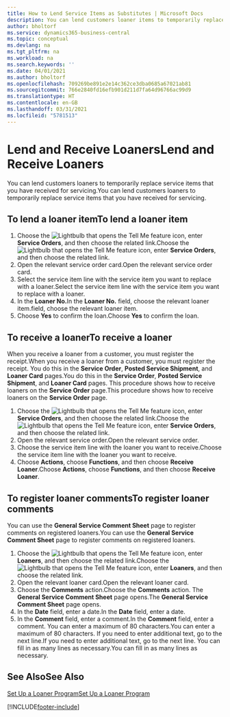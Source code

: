 ```yaml
---
title: How to Lend Service Items as Substitutes | Microsoft Docs
description: You can lend customers loaner items to temporarily replace service items that you have received for servicing.
author: bholtorf
ms.service: dynamics365-business-central
ms.topic: conceptual
ms.devlang: na
ms.tgt_pltfrm: na
ms.workload: na
ms.search.keywords: ''
ms.date: 04/01/2021
ms.author: bholtorf
ms.openlocfilehash: 709269be891e2e14c362ce3dba0685a67021ab81
ms.sourcegitcommit: 766e2840fd16efb901d211d7fa64d96766ac99d9
ms.translationtype: HT
ms.contentlocale: en-GB
ms.lasthandoff: 03/31/2021
ms.locfileid: "5781513"
---
```

# <a name="lend-and-receive-loaners"></a><span data-ttu-id="2db45-103">Lend and Receive Loaners</span><span class="sxs-lookup"><span data-stu-id="2db45-103">Lend and Receive Loaners</span></span>
<span data-ttu-id="2db45-104">You can lend customers loaners to temporarily replace service items that you have received for servicing.</span><span class="sxs-lookup"><span data-stu-id="2db45-104">You can lend customers loaners to temporarily replace service items that you have received for servicing.</span></span>  
  
## <a name="to-lend-a-loaner-item"></a><span data-ttu-id="2db45-105">To lend a loaner item</span><span class="sxs-lookup"><span data-stu-id="2db45-105">To lend a loaner item</span></span>    
1. <span data-ttu-id="2db45-106">Choose the ![Lightbulb that opens the Tell Me feature](media/ui-search/search_small.png "Tell me what you want to do") icon, enter **Service Orders**, and then choose the related link.</span><span class="sxs-lookup"><span data-stu-id="2db45-106">Choose the ![Lightbulb that opens the Tell Me feature](media/ui-search/search_small.png "Tell me what you want to do") icon, enter **Service Orders**, and then choose the related link.</span></span>  
2. <span data-ttu-id="2db45-107">Open the relevant service order card.</span><span class="sxs-lookup"><span data-stu-id="2db45-107">Open the relevant service order card.</span></span>  
3. <span data-ttu-id="2db45-108">Select the service item line with the service item you want to replace with a loaner.</span><span class="sxs-lookup"><span data-stu-id="2db45-108">Select the service item line with the service item you want to replace with a loaner.</span></span>  
4. <span data-ttu-id="2db45-109">In the **Loaner No.**</span><span class="sxs-lookup"><span data-stu-id="2db45-109">In the **Loaner No.**</span></span> <span data-ttu-id="2db45-110">field, choose the relevant loaner item.</span><span class="sxs-lookup"><span data-stu-id="2db45-110">field, choose the relevant loaner item.</span></span>  
5. <span data-ttu-id="2db45-111">Choose **Yes** to confirm the loan.</span><span class="sxs-lookup"><span data-stu-id="2db45-111">Choose **Yes** to confirm the loan.</span></span>  

## <a name="to-receive-a-loaner"></a><span data-ttu-id="2db45-112">To receive a loaner</span><span class="sxs-lookup"><span data-stu-id="2db45-112">To receive a loaner</span></span>  
<span data-ttu-id="2db45-113">When you receive a loaner from a customer, you must register the receipt.</span><span class="sxs-lookup"><span data-stu-id="2db45-113">When you receive a loaner from a customer, you must register the receipt.</span></span> <span data-ttu-id="2db45-114">You do this in the **Service Order**, **Posted Service Shipment**, and **Loaner Card** pages.</span><span class="sxs-lookup"><span data-stu-id="2db45-114">You do this in the **Service Order**, **Posted Service Shipment**, and **Loaner Card** pages.</span></span> <span data-ttu-id="2db45-115">This procedure shows how to receive loaners on the **Service Order** page.</span><span class="sxs-lookup"><span data-stu-id="2db45-115">This procedure shows how to receive loaners on the **Service Order** page.</span></span>  
  
1. <span data-ttu-id="2db45-116">Choose the ![Lightbulb that opens the Tell Me feature](media/ui-search/search_small.png "Tell me what you want to do") icon, enter **Service Orders**, and then choose the related link.</span><span class="sxs-lookup"><span data-stu-id="2db45-116">Choose the ![Lightbulb that opens the Tell Me feature](media/ui-search/search_small.png "Tell me what you want to do") icon, enter **Service Orders**, and then choose the related link.</span></span>  
2. <span data-ttu-id="2db45-117">Open the relevant service order.</span><span class="sxs-lookup"><span data-stu-id="2db45-117">Open the relevant service order.</span></span>  
3. <span data-ttu-id="2db45-118">Choose the service item line with the loaner you want to receive.</span><span class="sxs-lookup"><span data-stu-id="2db45-118">Choose the service item line with the loaner you want to receive.</span></span>  
4. <span data-ttu-id="2db45-119">Choose **Actions**, choose **Functions**, and then choose **Receive Loaner**.</span><span class="sxs-lookup"><span data-stu-id="2db45-119">Choose **Actions**, choose **Functions**, and then choose **Receive Loaner**.</span></span>  

## <a name="to-register-loaner-comments"></a><span data-ttu-id="2db45-120">To register loaner comments</span><span class="sxs-lookup"><span data-stu-id="2db45-120">To register loaner comments</span></span>  
<span data-ttu-id="2db45-121">You can use the **General Service Comment Sheet** page to register comments on registered loaners.</span><span class="sxs-lookup"><span data-stu-id="2db45-121">You can use the **General Service Comment Sheet** page to register comments on registered loaners.</span></span>  
  
1. <span data-ttu-id="2db45-122">Choose the ![Lightbulb that opens the Tell Me feature](media/ui-search/search_small.png "Tell me what you want to do") icon, enter **Loaners**, and then choose the related link.</span><span class="sxs-lookup"><span data-stu-id="2db45-122">Choose the ![Lightbulb that opens the Tell Me feature](media/ui-search/search_small.png "Tell me what you want to do") icon, enter **Loaners**, and then choose the related link.</span></span>  
2. <span data-ttu-id="2db45-123">Open the relevant loaner card.</span><span class="sxs-lookup"><span data-stu-id="2db45-123">Open the relevant loaner card.</span></span>  
3. <span data-ttu-id="2db45-124">Choose the **Comments** action.</span><span class="sxs-lookup"><span data-stu-id="2db45-124">Choose the **Comments** action.</span></span> <span data-ttu-id="2db45-125">The **General Service Comment Sheet** page opens.</span><span class="sxs-lookup"><span data-stu-id="2db45-125">The **General Service Comment Sheet** page opens.</span></span>  
4. <span data-ttu-id="2db45-126">In the **Date** field, enter a date.</span><span class="sxs-lookup"><span data-stu-id="2db45-126">In the **Date** field, enter a date.</span></span>  
5. <span data-ttu-id="2db45-127">In the **Comment** field, enter a comment.</span><span class="sxs-lookup"><span data-stu-id="2db45-127">In the **Comment** field, enter a comment.</span></span> <span data-ttu-id="2db45-128">You can enter a maximum of 80 characters.</span><span class="sxs-lookup"><span data-stu-id="2db45-128">You can enter a maximum of 80 characters.</span></span> <span data-ttu-id="2db45-129">If you need to enter additional text, go to the next line.</span><span class="sxs-lookup"><span data-stu-id="2db45-129">If you need to enter additional text, go to the next line.</span></span> <span data-ttu-id="2db45-130">You can fill in as many lines as necessary.</span><span class="sxs-lookup"><span data-stu-id="2db45-130">You can fill in as many lines as necessary.</span></span>  
  
## <a name="see-also"></a><span data-ttu-id="2db45-131">See Also</span><span class="sxs-lookup"><span data-stu-id="2db45-131">See Also</span></span>  
[<span data-ttu-id="2db45-132">Set Up a Loaner Program</span><span class="sxs-lookup"><span data-stu-id="2db45-132">Set Up a Loaner Program</span></span>](service-how-setup-loaner-program.md)   


[!INCLUDE[footer-include](includes/footer-banner.md)]